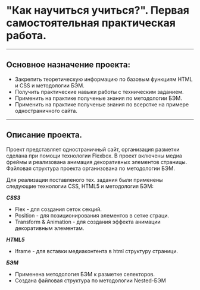 # **"Как научиться учиться?". Первая самостоятельная практическая работа.**
***
##  Основное назначение проекта:
* Закрепить теоретическую информацию по базовым функциям HTML и CSS и методологии БЭМ.
* Получить практические навыки работы с техническим заданием.
* Применить на практике полученые знания по методологии БЭМ.
* Применить на практике полученые знания по всерстке на примере одностраничного сайта.
***
##  Описание проекта.
Проект представляет одностраничный сайт, организация разметки сделана при помощи технологии Flexbox. В проект включены медиа фреймы и реализована анимация декоративных элементов страницы. Файловая структура проекта организована по методологии БЭМ.

Для реализации поставленого тех. задания были применены следующие технологии CSS, HTML5 и методология БЭМ:

 ***CSS3***
* Flex - для создания сеток секций.
* Position - для позиционирования элементов в сетке страци.
* Transform & Animation - для создания эффекта анимации декоративным элементам.

 ***HTML5***
* Iframe - для вставки медиаконтента в html структуру страници.

 ***БЭМ***
* Применена методология БЭМ к разметке селекторов.
* Создана файловая структура по методологии Nested-БЭМ


